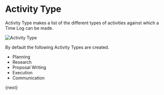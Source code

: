 <!-- add-breadcrumbs -->
# Activity Type

Activity Type makes a list of the different types of activities against which a Time Log can be made.

<img class="screenshot" alt="Activity Type" src="{{docs_base_url}}/assets/img/project/activity_type.png">

By default the following Activity Types are created.

* Planning
* Research
* Proposal Writing
* Execution
* Communication

{next}